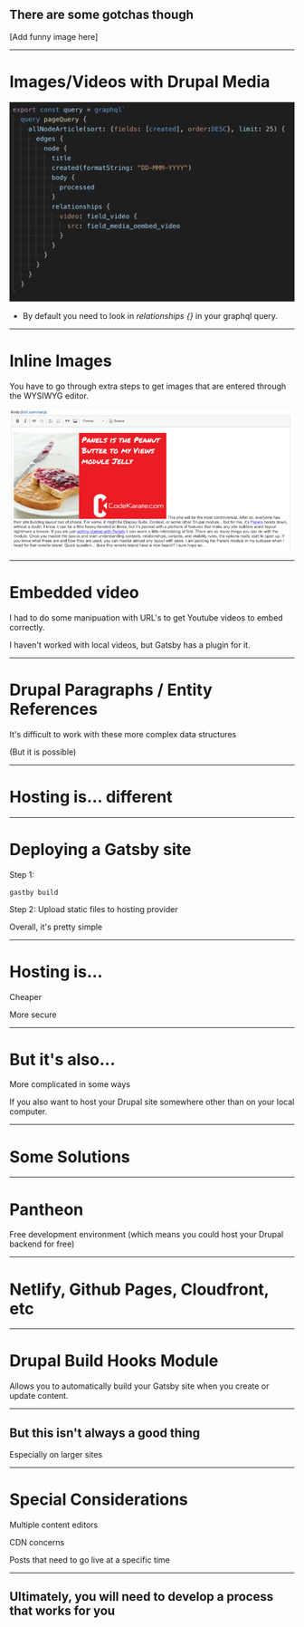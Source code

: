 ## There are some gotchas though

[Add funny image here]

___

# Images/Videos with Drupal Media

<div class="image-slide">

![Inline Images](./04-teaser.png)

- By default you need to look in *relationships {}* in your graphql query.

</div>

___

# Inline Images

You have to go through extra steps to get images that are entered through the WYSIWYG editor.

![Inline Images](./05-inline-images2.png)

___

# Embedded video

I had to do some manipuation with URL's to get Youtube videos to embed correctly.

I haven't worked with local videos, but Gatsby has a plugin for it.

___

# Drupal Paragraphs / Entity References

It's difficult to work with these more complex data structures

(But it is possible)

___

# Hosting is... different

___

# Deploying a Gatsby site

Step 1:

```
gastby build
```

Step 2: Upload static files to hosting provider

Overall, it's pretty simple

___

# Hosting is...

Cheaper

More secure

___

# But it's also...

More complicated in some ways

If you also want to host your Drupal site somewhere other than on your local computer.

___

# Some Solutions

___

# Pantheon

Free development environment (which means you could host your Drupal backend for free)

___

# Netlify, Github Pages, Cloudfront, etc

___

# Drupal Build Hooks Module

Allows you to automatically build your Gatsby site when you create or update content.

___

## But this isn't always a good thing

Especially on larger sites

___

# Special Considerations

Multiple content editors

CDN concerns

Posts that need to go live at a specific time

___

## Ultimately, you will need to develop a process that works for you

